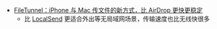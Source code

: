 - [FileTunnel：iPhone 与 Mac 传文件的新方式，比 AirDrop 更快更稳定](https://twitter.com/unixzii/status/1782971622007443872)
	- 比 [LocalSend](https://localsend.org/) 更适合外出等无局域网场景，传输速度也比无线快很多